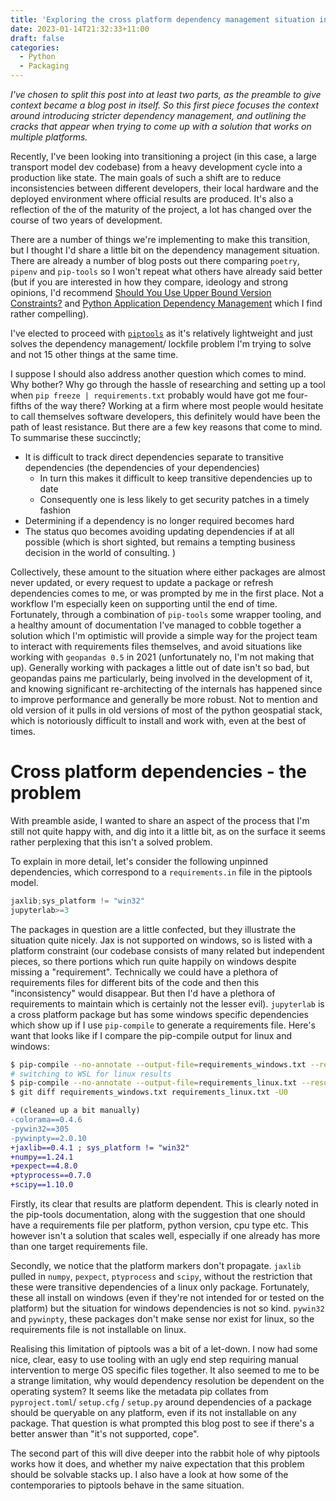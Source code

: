 ```yaml
---
title: 'Exploring the cross platform dependency management situation in Python: piptools'
date: 2023-01-14T21:32:33+11:00
draft: false
categories:
  - Python
  - Packaging
---
```


*I've chosen to split this post into at least two parts, as the preamble to give context became a blog post in itself.
So this first piece focuses the context around introducing stricter dependency management, and outlining the cracks that
appear when trying to come up with a solution that works on multiple platforms.*

Recently, I've been looking into transitioning a project (in this case, a large transport model dev codebase) from a
heavy development cycle into a production like state. The main goals of such a shift are to reduce inconsistencies
between different developers, their local hardware and the deployed environment where official results are produced.
It's also a reflection of the of the maturity of the project, a lot has changed over the course of two years of
development.

There are a number of things we're implementing to make this transition, but I thought I'd share a little bit on the
dependency management situation. There are already a number of blog posts out there comparing `poetry`, `pipenv` and
`pip-tools` so I won't repeat what others have already said better (but if you are interested in how they compare,
ideology and strong opinions, I'd recommend
[Should You Use Upper Bound Version Constraints?](https://iscinumpy.dev/post/bound-version-constraints/) and
[Python Application Dependency Management](https://hynek.me/articles/python-app-deps-2018/) which I find rather
compelling).

I've elected to proceed with [`piptools`](https://pip-tools.readthedocs.io/en/latest/) as it's relatively lightweight
and just solves the dependency management/ lockfile problem I'm trying to solve and not 15 other things at the same
time.

I suppose I should also address another question which comes to mind. Why bother? Why go through the hassle of
researching and setting up a tool when `pip freeze | requirements.txt` probably would have got me four-fifths of the way
there? Working at a firm where most people would hesitate to call themselves software developers, this definitely would
have been the path of least resistance. But there are a few key reasons that come to mind. To summarise these
succinctly;

- It is difficult to track direct dependencies separate to transitive dependencies (the dependencies of your
  dependencies)
  - In turn this makes it difficult to keep transitive dependencies up to date
  - Consequently one is less likely to get security patches in a timely fashion
- Determining if a dependency is no longer required becomes hard
- The status quo becomes avoiding updating dependencies if at all possible (which is short sighted, but remains a
  tempting business decision in the world of consulting. )

Collectively, these amount to the situation where either packages are almost never updated, or every request to update a
package or refresh dependencies comes to me, or was prompted by me in the first place. Not a workflow I'm especially
keen on supporting until the end of time. Fortunately, through a combination of `pip-tools` some wrapper tooling, and a
healthy amount of documentation I've managed to cobble together a solution which I'm optimistic will provide a simple
way for the project team to interact with requirements files themselves, and avoid situations like working with
`geopandas 0.5` in 2021 (unfortunately no, I'm not making that up). Generally working with packages a little out of date
isn't so bad, but geopandas pains me particularly, being involved in the development of it, and knowing significant
re-architecting of the internals has happened since to improve performance and generally be more robust. Not to mention
and old version of it pulls in old versions of most of the python geospatial stack, which is notoriously difficult to
install and work with, even at the best of times.

# Cross platform dependencies - the problem

With preamble aside, I wanted to share an aspect of the process that I'm still not quite happy with, and dig into it a
little bit, as on the surface it seems rather perplexing that this isn't a solved problem.

To explain in more detail, let's consider the following unpinned dependencies, which correspond to a `requirements.in`
file in the piptools model.

<!-- TODO, find a way to render code block titles -->

```python {title="requirements.in"}
jaxlib;sys_platform != "win32"
jupyterlab>=3
```

The packages in question are a little confected, but they illustrate the situation quite nicely. Jax is not supported on
windows, so is listed with a platform constraint (our codebase consists of many related but independent pieces, so there
portions which run quite happily on windows despite missing a "requirement". Technically we could have a plethora of
requirements files for different bits of the code and then this "inconsistency" would disappear. But then I'd have a
plethora of requirements to maintain which is certainly not the lesser evil). `jupyterlab` is a cross platform package
but has some windows specific dependencies which show up if I use `pip-compile` to generate a requirements file. Here's
want that looks like if I compare the pip-compile output for linux and windows:

```bash
$ pip-compile --no-annotate --output-file=requirements_windows.txt --resolver=backtracking requirements.in
# switching to WSL for linux results
$ pip-compile --no-annotate --output-file=requirements_linux.txt --resolver=backtracking requirements.in
$ git diff requirements_windows.txt requirements_linux.txt -U0
```

```diff
# (cleaned up a bit manually)
-colorama==0.4.6
-pywin32==305
-pywinpty==2.0.10
+jaxlib==0.4.1 ; sys_platform != "win32"
+numpy==1.24.1
+pexpect==4.8.0
+ptyprocess==0.7.0
+scipy==1.10.0
```

Firstly, its clear that results are platform dependent. This is clearly noted in the pip-tools documentation, along with
the suggestion that one should have a requirements file per platform, python version, cpu type etc. This however isn't a
solution that scales well, especially if one already has more than one target requirements file.

Secondly, we notice that the platform markers don't propagate. `jaxlib` pulled in `numpy`, `pexpect`, `ptyprocess` and
`scipy`, without the restriction that these were transitive dependencies of a linux only package. Fortunately, these all
install on windows (even if they're not intended for or tested on the platform) but the situation for windows
dependencies is not so kind. `pywin32` and `pywinpty`, these packages don't make sense nor exist for linux, so the
requirements file is not installable on linux.

Realising this limitation of piptools was a bit of a let-down. I now had some nice, clear, easy to use tooling with an
ugly end step requiring manual intervention to merge OS specific files together. It also seemed to me to be a strange
limitation, why would dependency resolution be dependent on the operating system? It seems like the metadata pip
collates from `pyproject.toml`/ `setup.cfg` / `setup.py` around dependencies of a package should be queryable on any
platform, even if its not installable on any package. That question is what prompted this blog post to see if there's a
better answer than "it's not supported, cope".

The second part of this will dive deeper into the rabbit hole of why piptools works how it does, and whether my naive
expectation that this problem should be solvable stacks up. I also have a look at how some of the contemporaries to
piptools behave in the same situation.
